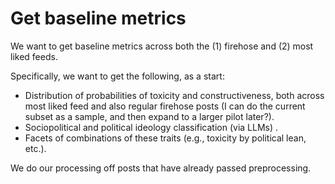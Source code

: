 # Get baseline metrics

We want to get baseline metrics across both the (1) firehose and (2) most liked feeds.

Specifically, we want to get the following, as a start:
- Distribution of probabilities of toxicity and constructiveness, both across most liked feed and also regular firehose posts (I can do the current subset as a sample, and then expand to a larger pilot later?).
- Sociopolitical and political ideology classification (via LLMs) .
- Facets of combinations of these traits (e.g., toxicity by political lean, etc.).

We do our processing off posts that have already passed preprocessing.
